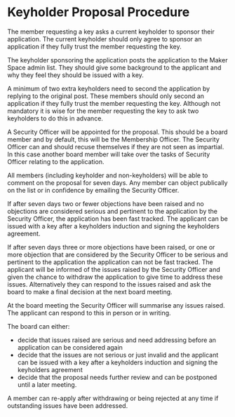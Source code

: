 # Keyholder Proposal Procedure

The member requesting a key asks a current keyholder to sponsor their application.
The current keyholder should only agree to sponsor an application if they fully trust the member requesting the key.

The keyholder sponsoring the application posts the application to the Maker Space admin list.
They should give some background to the applicant and why they feel they should be issued with a key.

A minimum of two extra keyholders need to second the application by replying to the original post.
These members should only second an application if they fully trust the member requesting the key.
Although not mandatory it is wise for the member requesting the key to ask two keyholders to do this in advance.

A Security Officer will be appointed for the proposal.
This should be a board member and by default, this will be the Membership Officer.
The Security Officer can and should recuse themselves if they are not seen as impartial.
In this case another board member will take over the tasks of Security Officer relating to the application.

All members (including keyholder and non-keyholders) will be able to comment on the proposal for seven days.
Any member can object publically on the list or in confidence by emailing the Security Officer.

If after seven days two or fewer objections have been raised and no objections are considered serious and pertinent to the application by the Security Officer, the application has been fast tracked.
The applicant can be issued with a key after a keyholders induction and signing the keyholders agreement.

If after seven days three or more objections have been raised, or one or more objection that are considered by the Security Officer to be serious and pertinent to the application the application can not be fast tracked.
The applicant will be informed of the issues raised by the Security Officer and given the chance to withdraw the application to give time to address these issues.
Alternatively they can respond to the issues raised and ask the board to make a final decision at the next board meeting.

At the board meeting the Security Officer will summarise any issues raised.
The applicant can respond to this in person or in writing.

The board can either:
- decide that issues raised are serious and need addressing before an application can be considered again
- decide that the issues are not serious or just invalid and the applicant can be issued with a key after a keyholders induction and signing the keyholders agreement
- decide that the proposal needs further review and can be postponed until a later meeting.

A member can re-apply after withdrawing or being rejected at any time if outstanding issues have been addressed.